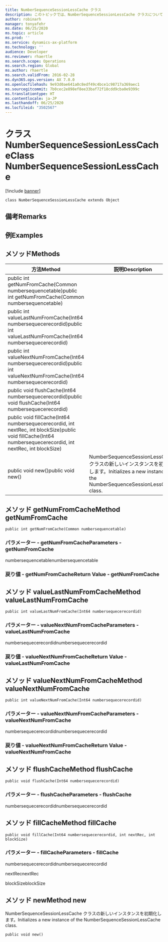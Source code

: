 ```yaml
---
title: NumberSequenceSessionLessCache クラス
description: このトピックでは、NumberSequenceSessionLessCache クラスについて説明します。
author: robinarh
manager: tonyafehr
ms.date: 06/25/2020
ms.topic: article
ms.prod: ''
ms.service: dynamics-ax-platform
ms.technology: ''
audience: Developer
ms.reviewer: rhaertle
ms.search.scope: Operations
ms.search.region: Global
ms.author: rhaertle
ms.search.validFrom: 2016-02-28
ms.dyn365.ops.version: AX 7.0.0
ms.openlocfilehash: 9e93d0ae641a0c8edf49c4bce1c98717a369aec1
ms.sourcegitcommit: 7b0cec2e898ef8ee33baf72f18cdd9cba0e9399c
ms.translationtype: HT
ms.contentlocale: ja-JP
ms.lasthandoff: 06/25/2020
ms.locfileid: "3502567"
---
```

# <a name="class-numbersequencesessionlesscache"></a><span data-ttu-id="9f352-103">クラス NumberSequenceSessionLessCache</span><span class="sxs-lookup"><span data-stu-id="9f352-103">Class NumberSequenceSessionLessCache</span></span>

[!include [banner](../../includes/banner.md)]

```xpp
class NumberSequenceSessionLessCache extends Object
```

## <a name="remarks"></a><span data-ttu-id="9f352-104">備考</span><span class="sxs-lookup"><span data-stu-id="9f352-104">Remarks</span></span>

## <a name="examples"></a><span data-ttu-id="9f352-105">例</span><span class="sxs-lookup"><span data-stu-id="9f352-105">Examples</span></span>

## <a name="methods"></a><span data-ttu-id="9f352-106">メソッド</span><span class="sxs-lookup"><span data-stu-id="9f352-106">Methods</span></span>

| <span data-ttu-id="9f352-107">方法</span><span class="sxs-lookup"><span data-stu-id="9f352-107">Method</span></span>                                                                         | <span data-ttu-id="9f352-108">説明</span><span class="sxs-lookup"><span data-stu-id="9f352-108">Description</span></span>                                                             |
|--------------------------------------------------------------------------------|-------------------------------------------------------------------------|
| <span data-ttu-id="9f352-109">public int getNumFromCache(Common numbersequencetable)</span><span class="sxs-lookup"><span data-stu-id="9f352-109">public int getNumFromCache(Common numbersequencetable)</span></span>                         |                                                                         |
| <span data-ttu-id="9f352-110">public int valueLastNumFromCache(Int64 numbersequecerecordid)</span><span class="sxs-lookup"><span data-stu-id="9f352-110">public int valueLastNumFromCache(Int64 numbersequecerecordid)</span></span>                  |                                                                         |
| <span data-ttu-id="9f352-111">public int valueNextNumFromCache(Int64 numbersequecerecordid)</span><span class="sxs-lookup"><span data-stu-id="9f352-111">public int valueNextNumFromCache(Int64 numbersequecerecordid)</span></span>                  |                                                                         |
| <span data-ttu-id="9f352-112">public void flushCache(Int64 numbersequecerecordid)</span><span class="sxs-lookup"><span data-stu-id="9f352-112">public void flushCache(Int64 numbersequecerecordid)</span></span>                            |                                                                         |
| <span data-ttu-id="9f352-113">public void fillCache(Int64 numbersequecerecordid, int nextRec, int blockSize)</span><span class="sxs-lookup"><span data-stu-id="9f352-113">public void fillCache(Int64 numbersequecerecordid, int nextRec, int blockSize)</span></span> |                                                                         |
| <span data-ttu-id="9f352-114">public void new()</span><span class="sxs-lookup"><span data-stu-id="9f352-114">public void new()</span></span>                                                              | <span data-ttu-id="9f352-115">NumberSequenceSessionLessCache クラスの新しいインスタンスを初期化します。</span><span class="sxs-lookup"><span data-stu-id="9f352-115">Initializes a new instance of the NumberSequenceSessionLessCache class.</span></span> |

## <a name="method-getnumfromcache"></a><span data-ttu-id="9f352-116">メソッド getNumFromCache</span><span class="sxs-lookup"><span data-stu-id="9f352-116">Method getNumFromCache</span></span>

```xpp
public int getNumFromCache(Common numbersequencetable)
```

### <a name="parameters---getnumfromcache"></a><span data-ttu-id="9f352-117">パラメーター - getNumFromCache</span><span class="sxs-lookup"><span data-stu-id="9f352-117">Parameters - getNumFromCache</span></span>

<span data-ttu-id="9f352-118">numbersequencetable</span><span class="sxs-lookup"><span data-stu-id="9f352-118">numbersequencetable</span></span>  

### <a name="return-value---getnumfromcache"></a><span data-ttu-id="9f352-119">戻り値 - getNumFromCache</span><span class="sxs-lookup"><span data-stu-id="9f352-119">Return Value - getNumFromCache</span></span>

## <a name="method-valuelastnumfromcache"></a><span data-ttu-id="9f352-120">メソッド valueLastNumFromCache</span><span class="sxs-lookup"><span data-stu-id="9f352-120">Method valueLastNumFromCache</span></span>

```xpp
public int valueLastNumFromCache(Int64 numbersequecerecordid)
```

### <a name="parameters---valuelastnumfromcache"></a><span data-ttu-id="9f352-121">パラメーター - valueNextNumFromCache</span><span class="sxs-lookup"><span data-stu-id="9f352-121">Parameters - valueLastNumFromCache</span></span>

<span data-ttu-id="9f352-122">numbersequecerecordid</span><span class="sxs-lookup"><span data-stu-id="9f352-122">numbersequecerecordid</span></span>  

### <a name="return-value---valuelastnumfromcache"></a><span data-ttu-id="9f352-123">戻り値 - valueNextNumFromCache</span><span class="sxs-lookup"><span data-stu-id="9f352-123">Return Value - valueLastNumFromCache</span></span>

## <a name="method-valuenextnumfromcache"></a><span data-ttu-id="9f352-124">メソッド valueNextNumFromCache</span><span class="sxs-lookup"><span data-stu-id="9f352-124">Method valueNextNumFromCache</span></span>

```xpp
public int valueNextNumFromCache(Int64 numbersequecerecordid)
```

### <a name="parameters---valuenextnumfromcache"></a><span data-ttu-id="9f352-125">パラメーター - valueNextNumFromCache</span><span class="sxs-lookup"><span data-stu-id="9f352-125">Parameters - valueNextNumFromCache</span></span>

<span data-ttu-id="9f352-126">numbersequecerecordid</span><span class="sxs-lookup"><span data-stu-id="9f352-126">numbersequecerecordid</span></span>  

### <a name="return-value---valuenextnumfromcache"></a><span data-ttu-id="9f352-127">戻り値 - valueNextNumFromCache</span><span class="sxs-lookup"><span data-stu-id="9f352-127">Return Value - valueNextNumFromCache</span></span>

## <a name="method-flushcache"></a><span data-ttu-id="9f352-128">メソッド flushCache</span><span class="sxs-lookup"><span data-stu-id="9f352-128">Method flushCache</span></span>

```xpp
public void flushCache(Int64 numbersequecerecordid)
```

### <a name="parameters---flushcache"></a><span data-ttu-id="9f352-129">パラメーター - flushCache</span><span class="sxs-lookup"><span data-stu-id="9f352-129">Parameters - flushCache</span></span>

<span data-ttu-id="9f352-130">numbersequecerecordid</span><span class="sxs-lookup"><span data-stu-id="9f352-130">numbersequecerecordid</span></span>  

## <a name="method-fillcache"></a><span data-ttu-id="9f352-131">メソッド fillCache</span><span class="sxs-lookup"><span data-stu-id="9f352-131">Method fillCache</span></span>

```xpp
public void fillCache(Int64 numbersequecerecordid, int nextRec, int blockSize)
```

### <a name="parameters---fillcache"></a><span data-ttu-id="9f352-132">パラメーター - fillCache</span><span class="sxs-lookup"><span data-stu-id="9f352-132">Parameters - fillCache</span></span>

<span data-ttu-id="9f352-133">numbersequecerecordid</span><span class="sxs-lookup"><span data-stu-id="9f352-133">numbersequecerecordid</span></span>  

<!-- -->

<span data-ttu-id="9f352-134">nextRec</span><span class="sxs-lookup"><span data-stu-id="9f352-134">nextRec</span></span>  

<!-- -->

<span data-ttu-id="9f352-135">blockSize</span><span class="sxs-lookup"><span data-stu-id="9f352-135">blockSize</span></span>  

## <a name="method-new"></a><span data-ttu-id="9f352-136">メソッド new</span><span class="sxs-lookup"><span data-stu-id="9f352-136">Method new</span></span>

<span data-ttu-id="9f352-137">NumberSequenceSessionLessCache クラスの新しいインスタンスを初期化します。</span><span class="sxs-lookup"><span data-stu-id="9f352-137">Initializes a new instance of the NumberSequenceSessionLessCache class.</span></span>

```xpp
public void new()
```


